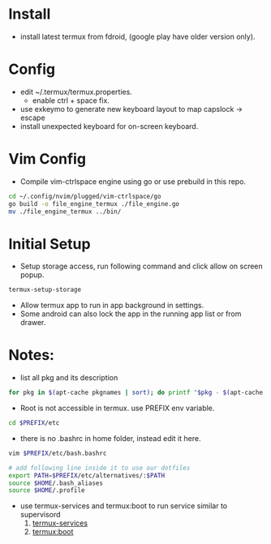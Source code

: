 # Install
* install latest termux from fdroid, (google play have older version only).
# Config
* edit ~/.termux/termux.properties.
    * enable ctrl + space fix.
* use exkeymo to generate new keyboard layout to map capslock -> escape
* install unexpected keyboard for on-screen keyboard.

# Vim Config
* Compile vim-ctrlspace engine using go or use prebuild in this repo.
```bash
cd ~/.config/nvim/plugged/vim-ctrlspace/go
go build -o file_engine_termux ./file_engine.go
mv ./file_engine_termux ../bin/
```

# Initial Setup
* Setup storage access, run following command and click allow on screen popup.
```bash
termux-setup-storage
```

* Allow termux app to run in app background in settings.
* Some android can also lock the app in the running app list or from drawer.

# Notes:
* list all pkg and its description
```bash
for pkg in $(apt-cache pkgnames | sort); do printf "$pkg - $(apt-cache show $pkg | grep -m 1 "Description:"  | cut -c 14-)\n"; done
```

* Root is not accessible in termux. use PREFIX env variable.
```bash
cd $PREFIX/etc
```

* there is no .bashrc in home folder, instead edit it here.
```bash
vim $PREFIX/etc/bash.bashrc

# add following line inside it to use our dotfiles
export PATH=$PREFIX/etc/alternatives/:$PATH
source $HOME/.bash_aliases
source $HOME/.profile
```

* use termux-services and termux:boot to run service similar to supervisord
   1. [termux-services](https://wiki.termux.com/wiki/Termux-services) 
   2. [termux:boot](https://wiki.termux.com/wiki/Termux:Boot) 
